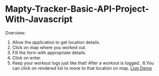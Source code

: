 # Mapty-Tracker-Basic-API-Project-With-Javascript

Overview:
1. Allow the application to get location details.
2. Click on map where you worked out.
3. Fill the form with appropriate details.
4. Click on enter.
5. Keep your workout logs just like that!
After a workout is logged..
6.You can click on rendered list to move to that location on map.
[Live Demo](https://mapty-tracket-ac.netlify.app/)
